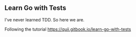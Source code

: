 ## Learn Go with Tests


I've never learned TDD. So here we are. 

Following the tutorial https://quii.gitbook.io/learn-go-with-tests